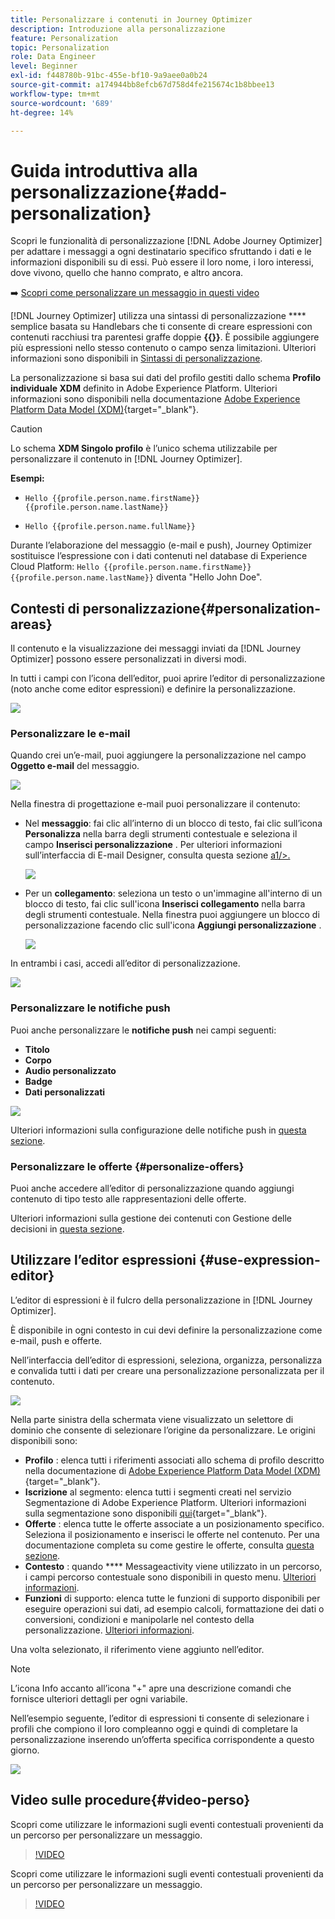 ```yaml
---
title: Personalizzare i contenuti in Journey Optimizer
description: Introduzione alla personalizzazione
feature: Personalization
topic: Personalization
role: Data Engineer
level: Beginner
exl-id: f448780b-91bc-455e-bf10-9a9aee0a0b24
source-git-commit: a174944bb8efcb67d758d4fe215674c1b8bbee13
workflow-type: tm+mt
source-wordcount: '689'
ht-degree: 14%

---
```


# Guida introduttiva alla personalizzazione{#add-personalization}

Scopri le funzionalità di personalizzazione [!DNL Adobe Journey Optimizer] per adattare i messaggi a ogni destinatario specifico sfruttando i dati e le informazioni disponibili su di essi. Può essere il loro nome, i loro interessi, dove vivono, quello che hanno comprato, e altro ancora.

➡️ [Scopri come personalizzare un messaggio in questi video](#video-perso)

[!DNL Journey Optimizer] utilizza una sintassi di personalizzazione  **** semplice basata su Handlebars che ti consente di creare espressioni con contenuti racchiusi tra parentesi graffe doppie **{{}}**. È possibile aggiungere più espressioni nello stesso contenuto o campo senza limitazioni. Ulteriori informazioni sono disponibili in [Sintassi di personalizzazione](personalization-syntax.md).

La personalizzazione si basa sui dati del profilo gestiti dallo schema **Profilo individuale XDM** definito in Adobe Experience Platform. Ulteriori informazioni sono disponibili nella documentazione [Adobe Experience Platform Data Model (XDM)](https://experienceleague.adobe.com/docs/experience-platform/xdm/home.html?lang=it){target=&quot;_blank&quot;}.

>[!CAUTION]
>Lo schema **XDM Singolo profilo** è l’unico schema utilizzabile per personalizzare il contenuto in [!DNL Journey Optimizer].

**Esempi:**

* `Hello {{profile.person.name.firstName}} {{profile.person.name.lastName}}`

* `Hello {{profile.person.name.fullName}}`

Durante l’elaborazione del messaggio (e-mail e push), Journey Optimizer sostituisce l’espressione con i dati contenuti nel database di Experience Cloud Platform:  `Hello {{profile.person.name.firstName}} {{profile.person.name.lastName}}` diventa &quot;Hello John Doe&quot;.


## Contesti di personalizzazione{#personalization-areas}

Il contenuto e la visualizzazione dei messaggi inviati da [!DNL Journey Optimizer] possono essere personalizzati in diversi modi.

In tutti i campi con l’icona dell’editor, puoi aprire l’editor di personalizzazione (noto anche come editor espressioni) e definire la personalizzazione.

![](assets/perso_icon.png)

### Personalizzare le e-mail

Quando crei un’e-mail, puoi aggiungere la personalizzazione nel campo **Oggetto e-mail** del messaggio.

![](assets/perso_subject.png)

Nella finestra di progettazione e-mail puoi personalizzare il contenuto:

* Nel **messaggio**: fai clic all’interno di un blocco di testo, fai clic sull’icona **Personalizza** nella barra degli strumenti contestuale e seleziona il campo **Inserisci personalizzazione** . Per ulteriori informazioni sull’interfaccia di E-mail Designer, consulta questa sezione [a1/>.](../design-emails.md)

   ![](assets/perso_insert.png)

* Per un **collegamento**: seleziona un testo o un&#39;immagine all&#39;interno di un blocco di testo, fai clic sull&#39;icona **Inserisci collegamento** nella barra degli strumenti contestuale. Nella finestra puoi aggiungere un blocco di personalizzazione facendo clic sull&#39;icona **Aggiungi personalizzazione** .

   ![](assets/perso_link.png)

In entrambi i casi, accedi all’editor di personalizzazione.

![](assets/perso_ee.png)

### Personalizzare le notifiche push

Puoi anche personalizzare le **notifiche push** nei campi seguenti:

* **Titolo**
* **Corpo**
* **Audio personalizzato**
* **Badge**
* **Dati personalizzati**

![](assets/perso_push.png)

Ulteriori informazioni sulla configurazione delle notifiche push in [questa sezione](../push-gs.md).

### Personalizzare le offerte {#personalize-offers}

Puoi anche accedere all’editor di personalizzazione quando aggiungi contenuto di tipo testo alle rappresentazioni delle offerte.

Ulteriori informazioni sulla gestione dei contenuti con Gestione delle decisioni in [questa sezione](../offers/offer-library/creating-personalized-offers.md#custom-text).

## Utilizzare l’editor espressioni {#use-expression-editor}

L’editor di espressioni è il fulcro della personalizzazione in [!DNL Journey Optimizer].

È disponibile in ogni contesto in cui devi definire la personalizzazione come e-mail, push e offerte.

Nell’interfaccia dell’editor di espressioni, seleziona, organizza, personalizza e convalida tutti i dati per creare una personalizzazione personalizzata per il contenuto.

![](assets/perso_ee1.png)

Nella parte sinistra della schermata viene visualizzato un selettore di dominio che consente di selezionare l’origine da personalizzare. Le origini disponibili sono:

* **Profilo** : elenca tutti i riferimenti associati allo schema di profilo descritto nella documentazione di  [Adobe Experience Platform Data Model (XDM)](https://experienceleague.adobe.com/docs/experience-platform/xdm/home.html){target=&quot;_blank&quot;}.
* **Iscrizione**  al segmento: elenca tutti i segmenti creati nel servizio Segmentazione di Adobe Experience Platform. Ulteriori informazioni sulla segmentazione sono disponibili [qui](https://experienceleague.adobe.com/docs/experience-platform/segmentation/home.html){target=&quot;_blank&quot;}.
* **Offerte** : elenca tutte le offerte associate a un posizionamento specifico. Seleziona il posizionamento e inserisci le offerte nel contenuto. Per una documentazione completa su come gestire le offerte, consulta [questa sezione](../deliver-personalized-offers.md).
* **Contesto** : quando  **** Messageactivity viene utilizzato in un percorso, i campi percorso contestuale sono disponibili in questo menu. [Ulteriori informazioni](personalization-use-case.md).
* **Funzioni**  di supporto: elenca tutte le funzioni di supporto disponibili per eseguire operazioni sui dati, ad esempio calcoli, formattazione dei dati o conversioni, condizioni e manipolarle nel contesto della personalizzazione. [Ulteriori informazioni](functions/functions.md).

Una volta selezionato, il riferimento viene aggiunto nell’editor.

>[!NOTE]
>
>L’icona Info accanto all’icona &quot;+&quot; apre una descrizione comandi che fornisce ulteriori dettagli per ogni variabile.

Nell’esempio seguente, l’editor di espressioni ti consente di selezionare i profili che compiono il loro compleanno oggi e quindi di completare la personalizzazione inserendo un’offerta specifica corrispondente a questo giorno.

![](assets/perso_ee2.png)

## Video sulle procedure{#video-perso}

Scopri come utilizzare le informazioni sugli eventi contestuali provenienti da un percorso per personalizzare un messaggio.

>[!VIDEO](https://video.tv.adobe.com/v/334165?quality=12)

Scopri come utilizzare le informazioni sugli eventi contestuali provenienti da un percorso per personalizzare un messaggio.

>[!VIDEO](https://video.tv.adobe.com/v/334078?quality=12)
